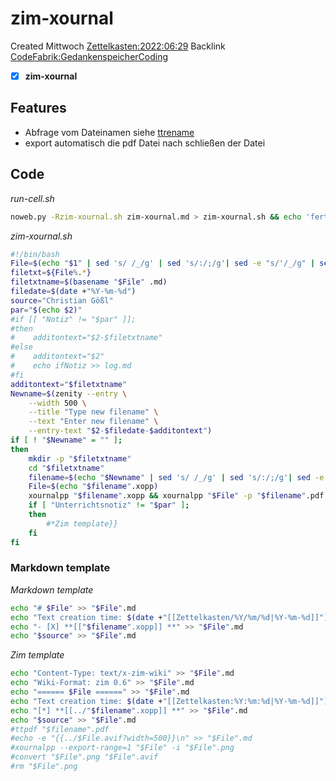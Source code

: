 # zim-xournal
Created Mittwoch [Zettelkasten:2022:06:29]()
Backlink [CodeFabrik:GedankenspeicherCoding](../GedankenspeicherCoding.md)

- [X] **zim-xournal**


## Features
- Abfrage vom Dateinamen siehe [ttrename](./ttrename.md)
- export automatisch die pdf Datei nach schließen der Datei 


## Code

*run-cell.sh*
```bash
noweb.py -Rzim-xournal.sh zim-xournal.md > zim-xournal.sh && echo 'fertig'
```



*zim-xournal.sh*
```bash
#!/bin/bash
File=$(echo "$1" | sed 's/ /_/g' | sed 's/:/;/g'| sed -e "s/'/_/g" | sed 's/\"//g')
filetxt=${File%.*}
filetxtname=$(basename "$File" .md)
filedate=$(date +"%Y-%m-%d")
source="Christian Gößl"
par="$(echo $2)"
#if [[ "Notiz" != "$par" ]];
#then
#    additontext="$2-$filetxtname"
#else
#    additontext="$2"
#    echo ifNotiz >> log.md
#fi
additontext="$filetxtname"
Newname=$(zenity --entry \
    --width 500 \
    --title "Type new filename" \
    --text "Enter new filename" \
    --entry-text "$2-$filedate-$additontext")
if [ ! "$Newname" = "" ];
then
    mkdir -p "$filetxtname"
    cd "$filetxtname"
    filename=$(echo "$Newname" | sed 's/ /_/g' | sed 's/:/;/g'| sed -e "s/'/_/g" | sed 's/\"//g')
    File=$(echo "$filename".xopp)
    xournalpp "$filename".xopp && xournalpp "$File" -p "$filename".pdf
    if [ "Unterrichtsnotiz" != "$par" ];
    then
        #*Zim template}}
    fi
fi
```

### Markdown template

*Markdown template*
```bash
echo "# $File" >> "$File".md
echo "Text creation time: $(date +"[[Zettelkasten/%Y/%m/%d|%Y-%m-%d]]") Modification time: $(date +"[[Zettelkasten/%Y/%m/%d|%Y-%m-%d]]" -r "$File")" >> "$File".md
echo "- [X] **[["$filename".xopp]] **" >> "$File".md
echo "$source" >> "$File".md
```

*Zim template*
```bash
echo "Content-Type: text/x-zim-wiki" >> "$File".md
echo "Wiki-Format: zim 0.6" >> "$File".md
echo "====== $File ======" >> "$File".md
echo "Text creation time: $(date +"[[Zettelkasten:%Y:%m:%d|%Y-%m-%d]]") Modification time: $(date +"[[Zettelkasten:%Y:%m:%d|%Y-%m-%d]]" -r "$File")" >> "$File".md
echo "[*] **[[../"$filename".xopp]] **" >> "$File".md
echo "$source" >> "$File".md
#ttpdf "$filename".pdf
#echo -e "{{../$File.avif?width=500}}\n" >> "$File".md
#xournalpp --export-range=1 "$File" -i "$File".png
#convert "$File".png "$File".avif
#rm "$File".png
```

